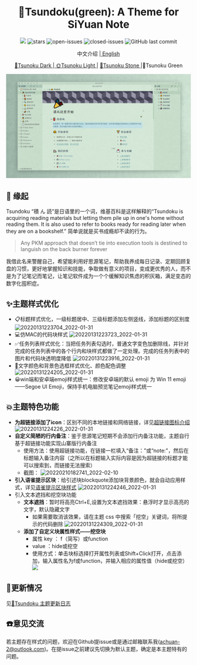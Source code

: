 <h1 align="center">🍃Tsundoku(green): A Theme for SiYuan Note</h1>

<p align="center">          
           <a title="Hits" target="_blank" href="https://github.com/Achuan-2/siyuan-themes-tsundoku-green"><img src="https://hits.b3log.org/Achuan-2/siyuan-themes-tsundoku-green.svg" ></a>
           <a href="https://github.com/Achuan-2/siyuan-themes-tsundoku-green/releases">
                      <https://img.shields.io/github/release/Achuan-2/siyuan-themes-tsundoku-green.svg" alt="Release">
           </a>
           <img src="https://img.shields.io/github/stars/Achuan-2/siyuan-themes-tsundoku-green" alt="stars">
           <img src="https://img.shields.io/github/issues-raw/Achuan-2/siyuan-themes-tsundoku-green" alt="open-issues">
           <img src="https://img.shields.io/github/issues-closed-raw/Achuan-2/siyuan-themes-tsundoku-green" alt="closed-issues">
          <img src="https://img.shields.io/github/last-commit/Achuan-2/siyuan-themes-tsundoku-green" alt="GitHub last commit">
</p>


<p align="center">中文介绍 |<a href="README_EN.md"> English</a></p>

<p align="center"><a href="https://github.com/Achuan-2/siyuan-themes-tsundoku-dark"> 🌙Tsunoku Dark </a> |<a href="https://github.com/Achuan-2/siyuan-themes-tsundoku-light"> 🌞Tsunoku Light </a>| <a href="https://github.com/Achuan-2/siyuan-themes-tsundoku-stone"> 🧱Tsunoku Stone </a>|🍃Tsunoku Green </p>

![](preview.png)
## 💌 缘起
Tsundoku “積 ん 読”是日语里的一个词，维基百科是这样解释的“Tsundoku is acquiring reading materials but letting them pile up in one's home without reading them. It is also used to refer to books ready for reading later when they are on a bookshelf.” 简单说就是买书成瘾却不读的行为。
> Any PKM approach that doesn’t tie into execution tools is destined to languish on the back burner forever

我借此名来警醒自己，希望能利用好思源笔记，帮助我养成每日记录、定期回顾复盘的习惯，更好地掌握知识和技能，争取做有意义的项目，变成更优秀的人，而不是为了记笔记而笔记，让笔记软件成为一个个缓解知识焦虑的积灰箱，满足变态的数字化囤积症。

## ✨主题样式优化

- 📋标题样式优化，一级标题居中、三级标题添加左侧竖线，添加标题的区别度
  ![20220131223704_2022-01-31](https://cdn.jsdelivr.net/gh/Achuan-2/PicBed@pic/assets/README/20220131223704_2022-01-31.png)
- 💻仿MAC的代码块样式
   ![20220131223723_2022-01-31](https://cdn.jsdelivr.net/gh/Achuan-2/PicBed@pic/assets/README/20220131223723_2022-01-31.png)
- ✅任务列表样式优化：当把任务列表勾选时，普通文字变色加删除线，并针对完成的任务列表中的各个行内和块样式都做了一定处理。完成的任务列表中的图片和代码块透明度降低
  ![20220131223916_2022-01-31](https://cdn.jsdelivr.net/gh/Achuan-2/PicBed@pic/assets/README/20220131223916_2022-01-31.png)
- 🎨文字颜色和背景色选框样式优化、颜色配色调整![20220131224205_2022-01-31](https://cdn.jsdelivr.net/gh/Achuan-2/PicBed@pic/assets/README/20220131224205_2022-01-31.png)
- 😀win端和安卓端emoji样式统一：修改安卓端的默认 emoji 为 Win 11 emoji——Segoe UI Emoji，保持手机电脑预览笔记emoji样式统一


## 💥主题特色功能
- **为超链接添加了icon**：区别不同的本地链接和网络链接，详见[超链接图标介绍](https://www.yuque.com/achuan-2/siyuan/gar358)
  ![20220131224226_2022-01-31](https://cdn.jsdelivr.net/gh/Achuan-2/PicBed@pic/assets/README/20220131224226_2022-01-31.png)
- **自定义简陋的行内备注**：鉴于思源笔记短期不会添加行内备注功能，主题自行基于超链接功能实现山寨版行内备注
  - 使用方法：使用超链接功能，在链接一栏填入“备注：”或“note:"，然后在标题输入备注内容（之所以在标题输入实际内容是因为超链接的标题才能可以搜索到，而链接无法搜索）
  - 截图： ![20220210182741_2022-02-10](https://cdn.jsdelivr.net/gh/Achuan-2/PicBed@pic/assets/README/20220210182741_2022-02-10.png)
- **引入语雀提示区块**：给引述块blockquote添加块背景颜色，就会自动应用样式，详见[语雀提示区块样式](https://www.yuque.com/achuan-2/siyuan/obxpvr)
  ![20220131224246_2022-01-31](https://cdn.jsdelivr.net/gh/Achuan-2/PicBed@pic/assets/README/20220131224246_2022-01-31.png)
- 引入文本遮挡和挖空块功能
  - **文本遮挡**：暂时将高亮Ctrl+E,设置为文本遮挡效果：悬浮时才显示高亮的文字，默认隐藏文字 
    - 如果需要取消该效果，请在主题 css 中搜索「挖空」关键词，将所提示的代码删除
      ![20220131224309_2022-01-31](https://cdn.jsdelivr.net/gh/Achuan-2/PicBed@pic/assets/README/20220131224309_2022-01-31.png)
  - **添加了自定义块属性样式——挖空块**
    - 属性 key ： f（简写）或function
    - value ：hide或挖空
    - 使用方式：单击块标选择打开属性列表或Shift+Click打开，点击添加，输入属性名为f或function，并输入相应的属性值（hide或挖空）![](https://cdn.jsdelivr.net/gh/Achuan-2/Picbed@pic/assets/1643640304061%E6%80%9D%E6%BA%90green%E6%8C%96%E7%A9%BA.gif)

## 🚀更新情况

见[📃Tsundoku 主题更新日志](https://www.yuque.com/achuan-2/siyuan/bkq4s2)

## ☎️意见交流

若主题存在样式的问题，欢迎在Github提issue或是通过邮箱联系我(achuan-2@outlook.com)。在提issue之前建议先切换为默认主题，确定是本主题特有的问题。